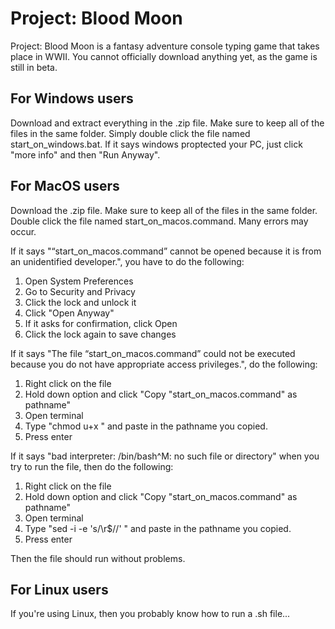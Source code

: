 # Project: Blood Moon
Project: Blood Moon is a fantasy adventure console typing game that takes place in WWII.
You cannot officially download anything yet, as the game is still in beta.
## For Windows users
Download and extract everything in the .zip file. Make sure to keep all of the files in the same folder. Simply double click the file named start_on_windows.bat. If it says windows proptected your PC, just click "more info" and then "Run Anyway".
## For MacOS users
Download the .zip file. Make sure to keep all of the files in the same folder. Double click the file named start_on_macos.command. Many errors may occur. 

If it says "“start_on_macos.command” cannot be opened because it is from an unidentified developer.", you have to do the following:
1. Open System Preferences
2. Go to Security and Privacy
3. Click the lock and unlock it
4. Click "Open Anyway"
5. If it asks for confirmation, click Open
6. Click the lock again to save changes

If it says "The file “start_on_macos.command” could not be executed because you do not have appropriate access privileges.", do the following:
1. Right click on the file
2. Hold down option and click "Copy "start_on_macos.command" as pathname"
3. Open terminal
4. Type "chmod u+x " and paste in the pathname you copied.
5. Press enter

If it says "bad interpreter: /bin/bash^M: no such file or directory" when you try to run the file, then do the following:
1. Right click on the file
2. Hold down option and click "Copy "start_on_macos.command" as pathname"
3. Open terminal
4. Type "sed -i -e 's/\r$//' " and paste in the pathname you copied.
5. Press enter

Then the file should run without problems.
## For Linux users
If you're using Linux, then you probably know how to run a .sh file...
